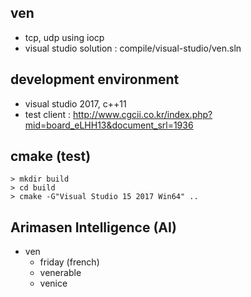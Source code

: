 
## ven
* tcp, udp using iocp
* visual studio solution : compile/visual-studio/ven.sln


## development environment
* visual studio 2017, c++11
* test client : http://www.cgcii.co.kr/index.php?mid=board_eLHH13&document_srl=1936


## cmake (test)
```
> mkdir build
> cd build
> cmake -G"Visual Studio 15 2017 Win64" ..
```


## Arimasen Intelligence (AI)
* ven
	- friday (french)
	- venerable
	- venice

